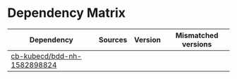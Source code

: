# Dependency Matrix

Dependency | Sources | Version | Mismatched versions
---------- | ------- | ------- | -------------------
[cb-kubecd/bdd-nh-1582898824](https://github.com/cb-kubecd/bdd-nh-1582898824.git) |  | []() | 
